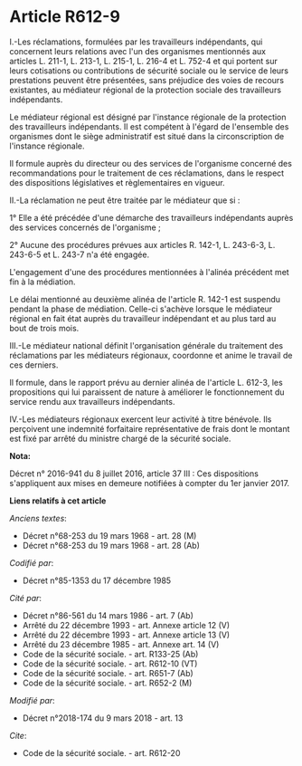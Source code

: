 # Article R612-9

I.-Les réclamations, formulées par les travailleurs indépendants, qui concernent leurs relations avec l'un des organismes
mentionnés aux articles L. 211-1, L. 213-1, L. 215-1, L. 216-4 et L. 752-4 et qui portent sur leurs cotisations ou
contributions de sécurité sociale ou le service de leurs prestations peuvent être présentées, sans préjudice des voies de
recours existantes, au médiateur régional de la protection sociale des travailleurs indépendants.

Le médiateur régional est désigné par l'instance régionale de la protection des travailleurs indépendants. Il est compétent à
l'égard de l'ensemble des organismes dont le siège administratif est situé dans la circonscription de l'instance régionale.

Il formule auprès du directeur ou des services de l'organisme concerné des recommandations pour le traitement de ces
réclamations, dans le respect des dispositions législatives et règlementaires en vigueur.

II.-La réclamation ne peut être traitée par le médiateur que si :

1° Elle a été précédée d'une démarche des travailleurs indépendants auprès des services concernés de l'organisme ;

2° Aucune des procédures prévues aux articles R. 142-1, L. 243-6-3, L. 243-6-5 et L. 243-7 n'a été engagée.

L'engagement d'une des procédures mentionnées à l'alinéa précédent met fin à la médiation.

Le délai mentionné au deuxième alinéa de l'article R. 142-1 est suspendu pendant la phase de médiation. Celle-ci s'achève
lorsque le médiateur régional en fait état auprès du travailleur indépendant et au plus tard au bout de trois mois.

III.-Le médiateur national définit l'organisation générale du traitement des réclamations par les médiateurs régionaux,
coordonne et anime le travail de ces derniers.

Il formule, dans le rapport prévu au dernier alinéa de l'article L. 612-3, les propositions qui lui paraissent de nature à
améliorer le fonctionnement du service rendu aux travailleurs indépendants.

IV.-Les médiateurs régionaux exercent leur activité à titre bénévole. Ils perçoivent une indemnité forfaitaire représentative
de frais dont le montant est fixé par arrêté du ministre chargé de la sécurité sociale.

**Nota:**

Décret n° 2016-941 du 8 juillet 2016, article 37 III : Ces dispositions s'appliquent aux mises en demeure notifiées à compter
du 1er janvier 2017.

**Liens relatifs à cet article**

_Anciens textes_:

  - Décret n°68-253 du 19 mars 1968 - art. 28 (M)
  - Décret n°68-253 du 19 mars 1968 - art. 28 (Ab)

_Codifié par_:

  - Décret n°85-1353 du 17 décembre 1985

_Cité par_:

  - Décret n°86-561 du 14 mars 1986 - art. 7 (Ab)
  - Arrêté du 22 décembre 1993 - art. Annexe article 12 (V)
  - Arrêté du 22 décembre 1993 - art. Annexe article 13 (V)
  - Arrêté du 23 décembre 1985 - art. Annexe art. 14 (V)
  - Code de la sécurité sociale. - art. R133-25 (Ab)
  - Code de la sécurité sociale. - art. R612-10 (VT)
  - Code de la sécurité sociale. - art. R651-7 (Ab)
  - Code de la sécurité sociale. - art. R652-2 (M)

_Modifié par_:

  - Décret n°2018-174 du 9 mars 2018 - art. 13

_Cite_:

  - Code de la sécurité sociale. - art. R612-20
